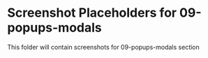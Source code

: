 # Screenshot Placeholders for 09-popups-modals
This folder will contain screenshots for 09-popups-modals section
